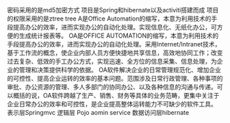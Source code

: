 密码采用的是md5加密方式
项目是Spring和hibernate以及activiti搭建而成
项目的权限采用的是ztree tree
A是Office Automation的缩写，本意为利用技术的手段提高办公的效率，进而实现办公的自动化处理。实现信息化、无纸化办公，可方便的生成统计报表等。
OA是OFFICE AUTOMATION的缩写，本意为利用技术的手段提高办公的效率，进而实现办公的自动化处理。采用Internet/Intranet技术，基于工作流的概念，使企业内部人员方便快捷地共享信息，高效地协同工作；改变过去复杂、低效的手工办公方式，实现迅速、全方位的信息采集、信息处理，为企业的管理和决策提供科学的依据。
OA软件解决企业的日常管理规范化、增加企业的可控性、提高企业运转的效率的基本问题。范围涉及日常行政管理、各种事项的审批、办公资源的管理、多人多部门的协同办公、以及各种信息的沟通与传递。可以概括的说，OA软件跨越了生产、销售、财务等具体的业务范畴，更集中关注于企业日常办公的效率和可控性，是企业提高整体运转能力不可缺少的软件工具。
表示层Springmvc
逻辑层 Pojo aomin service
数据访问层hibernate

